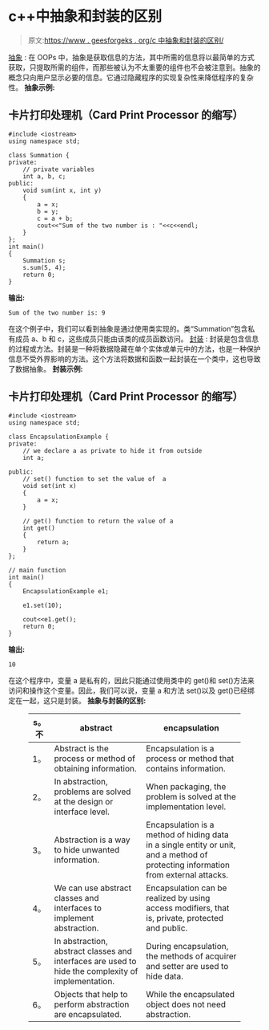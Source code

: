 # c++中抽象和封装的区别

> 原文:[https://www . geesforgeks . org/c 中抽象和封装的区别/](https://www.geeksforgeeks.org/difference-between-abstraction-and-encapsulation-in-c/)

[抽象](https://www.geeksforgeeks.org/abstraction-in-c/) :
在 OOPs 中，抽象是获取信息的方法，其中所需的信息将以最简单的方式获取，只提取所需的组件，而那些被认为不太重要的组件也不会被注意到。抽象的概念只向用户显示必要的信息。它通过隐藏程序的实现复杂性来降低程序的复杂性。
**抽象示例:**

## 卡片打印处理机（Card Print Processor 的缩写）

```
#include <iostream>
using namespace std;

class Summation {
private:
    // private variables
    int a, b, c;
public:
    void sum(int x, int y)
    {
        a = x;
        b = y;
        c = a + b;
        cout<<"Sum of the two number is : "<<c<<endl;
    }
};
int main()
{
    Summation s;
    s.sum(5, 4);
    return 0;
}
```

**输出:**

```
Sum of the two number is: 9 
```

在这个例子中，我们可以看到抽象是通过使用类实现的。类“Summation”包含私有成员 a、b 和 c，这些成员只能由该类的成员函数访问。
[封装](https://www.geeksforgeeks.org/encapsulation-in-c/) :
封装是包含信息的过程或方法。封装是一种将数据隐藏在单个实体或单元中的方法，也是一种保护信息不受外界影响的方法。这个方法将数据和函数一起封装在一个类中，这也导致了数据抽象。
**封装示例:**

## 卡片打印处理机（Card Print Processor 的缩写）

```
#include <iostream>
using namespace std;

class EncapsulationExample {
private:
    // we declare a as private to hide it from outside
    int a;

public:
    // set() function to set the value of  a
    void set(int x)
    {
        a = x;
    }

    // get() function to return the value of a
    int get()
    {
        return a;
    }
};

// main function
int main()
{
    EncapsulationExample e1;

    e1.set(10);

    cout<<e1.get();
    return 0;
}
```

**输出:**

```
10
```

在这个程序中，变量 a 是私有的，因此只能通过使用类中的 get()和 set()方法来访问和操作这个变量。因此，我们可以说，变量 a 和方法 set()以及 get()已经绑定在一起，这只是封装。
**抽象与封装的区别:**

<figure class="table">

| s。不 | abstract | encapsulation |
| --- | --- | --- |
| 1。 | Abstract is the process or method of obtaining information. | Encapsulation is a process or method that contains information. |
| 2。 | In abstraction, problems are solved at the design or interface level. | When packaging, the problem is solved at the implementation level. |
| 3。 | Abstraction is a way to hide unwanted information. | Encapsulation is a method of hiding data in a single entity or unit, and a method of protecting information from external attacks. |
| 4。 | We can use abstract classes and interfaces to implement abstraction. | Encapsulation can be realized by using access modifiers, that is, private, protected and public. |
| 5。 | In abstraction, abstract classes and interfaces are used to hide the complexity of implementation. | During encapsulation, the methods of acquirer and setter are used to hide data. |
| 6。 | Objects that help to perform abstraction are encapsulated. | While the encapsulated object does not need abstraction. |

</figure>